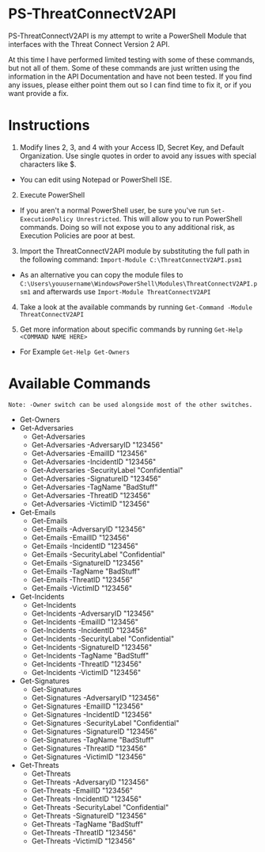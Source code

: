 # PS-ThreatConnectV2API
PS-ThreatConnectV2API is my attempt to write a PowerShell Module that interfaces with the Threat Connect Version 2 API.

At this time I have performed limited testing with some of these commands, but not all of them.  Some of these commands are just written using the information in the API Documentation and have not been tested. If you find any issues, please either point them out so I can find time to fix it, or if you want provide a fix.

# Instructions
1. Modify lines 2, 3, and 4 with your Access ID, Secret Key, and Default Organization. Use single quotes in order to avoid any issues with special characters like $.

  * You can edit using Notepad or PowerShell ISE. 

2. Execute PowerShell

  * If you aren't a normal PowerShell user, be sure you've run `Set-ExecutionPolicy Unrestricted`.  This will allow you to run PowerShell commands.  Doing so will not expose you to any additional risk, as Execution Policies are poor at best.

3. Import the ThreatConnectV2API module by substituting the full path in the following command: `Import-Module C:\ThreatConnectV2API.psm1`

  * As an alternative you can copy the module files to `C:\Users\youusername\WindowsPowerShell\Modules\ThreatConnectV2API.psm1` and afterwards use `Import-Module ThreatConnectV2API`

4. Take a look at the available commands by running `Get-Command -Module ThreatConnectV2API`

5. Get more information about specific commands by running `Get-Help <COMMAND NAME HERE>`

  * For Example `Get-Help Get-Owners`

# Available Commands
`Note: -Owner switch can be used alongside most of the other switches.`
* Get-Owners
* Get-Adversaries
  * Get-Adversaries
  * Get-Adversaries -AdversaryID "123456"
  * Get-Adversaries -EmailID "123456"
  * Get-Adversaries -IncidentID "123456"
  * Get-Adversaries -SecurityLabel "Confidential"
  * Get-Adversaries -SignatureID "123456"
  * Get-Adversaries -TagName "BadStuff"
  * Get-Adversaries -ThreatID "123456"
  * Get-Adversaries -VictimID "123456"
* Get-Emails
  * Get-Emails
  * Get-Emails -AdversaryID "123456"
  * Get-Emails -EmailID "123456"
  * Get-Emails -IncidentID "123456"
  * Get-Emails -SecurityLabel "Confidential"
  * Get-Emails -SignatureID "123456"
  * Get-Emails -TagName "BadStuff"
  * Get-Emails -ThreatID "123456"
  * Get-Emails -VictimID "123456"
* Get-Incidents
  * Get-Incidents
  * Get-Incidents -AdversaryID "123456"
  * Get-Incidents -EmailID "123456"
  * Get-Incidents -IncidentID "123456"
  * Get-Incidents -SecurityLabel "Confidential"
  * Get-Incidents -SignatureID "123456"
  * Get-Incidents -TagName "BadStuff"
  * Get-Incidents -ThreatID "123456"
  * Get-Incidents -VictimID "123456"
* Get-Signatures
  * Get-Signatures
  * Get-Signatures -AdversaryID "123456"
  * Get-Signatures -EmailID "123456"
  * Get-Signatures -IncidentID "123456"
  * Get-Signatures -SecurityLabel "Confidential"
  * Get-Signatures -SignatureID "123456"
  * Get-Signatures -TagName "BadStuff"
  * Get-Signatures -ThreatID "123456"
  * Get-Signatures -VictimID "123456"
* Get-Threats
  * Get-Threats
  * Get-Threats -AdversaryID "123456"
  * Get-Threats -EmailID "123456"
  * Get-Threats -IncidentID "123456"
  * Get-Threats -SecurityLabel "Confidential"
  * Get-Threats -SignatureID "123456"
  * Get-Threats -TagName "BadStuff"
  * Get-Threats -ThreatID "123456"
  * Get-Threats -VictimID "123456"